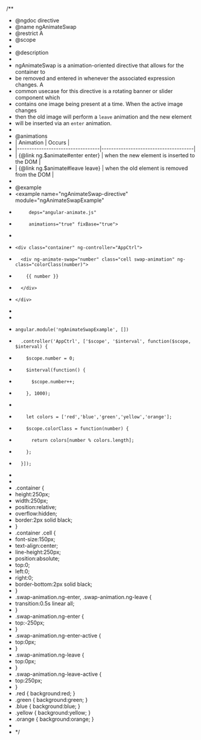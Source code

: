/\*\*

- @ngdoc directive
- @name ngAnimateSwap
- @restrict A
- @scope
-
- @description
-
- ngAnimateSwap is a animation-oriented directive that allows for the container to
- be removed and entered in whenever the associated expression changes. A
- common usecase for this directive is a rotating banner or slider component which
- contains one image being present at a time. When the active image changes
- then the old image will perform a `leave` animation and the new element
- will be inserted via an `enter` animation.
-
- @animations
- | Animation | Occurs |
- |----------------------------------|--------------------------------------|
- | {@link ng.$animate#enter enter} | when the new element is inserted to the DOM |
- | {@link ng.$animate#leave leave} | when the old element is removed from the DOM |
-
- @example
- <example name="ngAnimateSwap-directive" module="ngAnimateSwapExample"
-          deps="angular-animate.js"
-          animations="true" fixBase="true">
- <file name="index.html">
-     <div class="container" ng-controller="AppCtrl">
-       <div ng-animate-swap="number" class="cell swap-animation" ng-class="colorClass(number)">
-         {{ number }}
-       </div>
-     </div>
- </file>
- <file name="script.js">
-     angular.module('ngAnimateSwapExample', [])
-       .controller('AppCtrl', ['$scope', '$interval', function($scope, $interval) {
-         $scope.number = 0;
-         $interval(function() {
-           $scope.number++;
-         }, 1000);
-
-         let colors = ['red','blue','green','yellow','orange'];
-         $scope.colorClass = function(number) {
-           return colors[number % colors.length];
-         };
-       }]);
- </file>
- <file name="animations.css">
- .container {
- height:250px;
- width:250px;
- position:relative;
- overflow:hidden;
- border:2px solid black;
- }
- .container .cell {
- font-size:150px;
- text-align:center;
- line-height:250px;
- position:absolute;
- top:0;
- left:0;
- right:0;
- border-bottom:2px solid black;
- }
- .swap-animation.ng-enter, .swap-animation.ng-leave {
- transition:0.5s linear all;
- }
- .swap-animation.ng-enter {
- top:-250px;
- }
- .swap-animation.ng-enter-active {
- top:0px;
- }
- .swap-animation.ng-leave {
- top:0px;
- }
- .swap-animation.ng-leave-active {
- top:250px;
- }
- .red { background:red; }
- .green { background:green; }
- .blue { background:blue; }
- .yellow { background:yellow; }
- .orange { background:orange; }
- </file>
- </example>
  */
